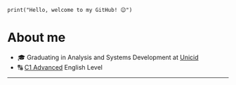 `print("Hello, welcome to my GitHub! 😉")`

# About me

- 🎓 Graduating in Analysis and Systems Development at [Unicid](https://www.unicid.edu.br/)
- 🔠 [C1 Advanced](https://cert.efset.org/jd3519) English Level

---
